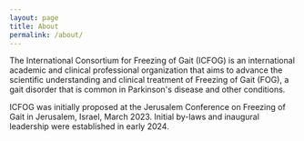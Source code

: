 ```yaml
---
layout: page
title: About
permalink: /about/
---
```


The International Consortium for Freezing of Gait (ICFOG) is an international academic and clinical professional organization that aims to advance the scientific understanding and clinical treatment of Freezing of Gait (FOG), a gait disorder that is common in Parkinson's disease and other conditions.

ICFOG was initially proposed at the Jerusalem Conference on Freezing of Gait in Jerusalem, Israel, March 2023.
Initial by-laws and inaugural leadership were established in early 2024.
